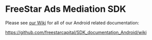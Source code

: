 # FreeStar Ads Mediation SDK

Please see <a href="https://github.com/freestarcapital/SDK_documentation_Android/wiki">our Wiki</a> for all of our Android related documentation: 

https://github.com/freestarcapital/SDK_documentation_Android/wiki

